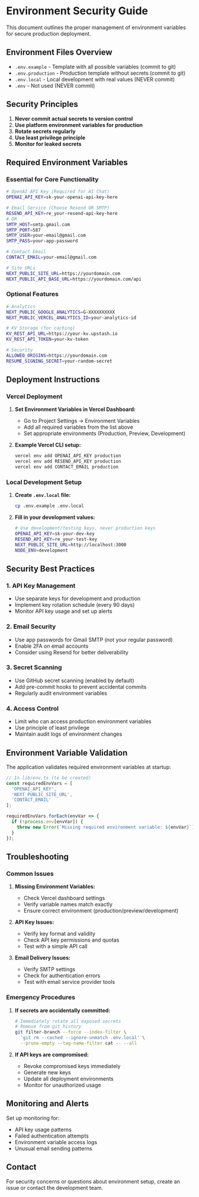 # Environment Security Guide

This document outlines the proper management of environment variables for secure production deployment.

## Environment Files Overview

- `.env.example` - Template with all possible variables (commit to git)
- `.env.production` - Production template without secrets (commit to git) 
- `.env.local` - Local development with real values (NEVER commit)
- `.env` - Not used (NEVER commit)

## Security Principles

1. **Never commit actual secrets to version control**
2. **Use platform environment variables for production**
3. **Rotate secrets regularly**
4. **Use least privilege principle**
5. **Monitor for leaked secrets**

## Required Environment Variables

### Essential for Core Functionality

```bash
# OpenAI API Key (Required for AI Chat)
OPENAI_API_KEY=sk-your-openai-api-key-here

# Email Service (Choose Resend OR SMTP)
RESEND_API_KEY=re_your-resend-api-key-here
# OR
SMTP_HOST=smtp.gmail.com
SMTP_PORT=587
SMTP_USER=your-email@gmail.com
SMTP_PASS=your-app-password

# Contact Email
CONTACT_EMAIL=your-email@gmail.com

# Site URLs
NEXT_PUBLIC_SITE_URL=https://yourdomain.com
NEXT_PUBLIC_API_BASE_URL=https://yourdomain.com/api
```

### Optional Features

```bash
# Analytics
NEXT_PUBLIC_GOOGLE_ANALYTICS=G-XXXXXXXXXX
NEXT_PUBLIC_VERCEL_ANALYTICS_ID=your-analytics-id

# KV Storage (for caching)
KV_REST_API_URL=https://your-kv.upstash.io
KV_REST_API_TOKEN=your-kv-token

# Security
ALLOWED_ORIGINS=https://yourdomain.com
RESUME_SIGNING_SECRET=your-random-secret
```

## Deployment Instructions

### Vercel Deployment

1. **Set Environment Variables in Vercel Dashboard:**
   - Go to Project Settings → Environment Variables
   - Add all required variables from the list above
   - Set appropriate environments (Production, Preview, Development)

2. **Example Vercel CLI setup:**
   ```bash
   vercel env add OPENAI_API_KEY production
   vercel env add RESEND_API_KEY production
   vercel env add CONTACT_EMAIL production
   ```

### Local Development Setup

1. **Create `.env.local` file:**
   ```bash
   cp .env.example .env.local
   ```

2. **Fill in your development values:**
   ```bash
   # Use development/testing keys, never production keys
   OPENAI_API_KEY=sk-your-dev-key
   RESEND_API_KEY=re_your-test-key
   NEXT_PUBLIC_SITE_URL=http://localhost:3000
   NODE_ENV=development
   ```

## Security Best Practices

### 1. API Key Management
- Use separate keys for development and production
- Implement key rotation schedule (every 90 days)
- Monitor API key usage and set up alerts

### 2. Email Security
- Use app passwords for Gmail SMTP (not your regular password)
- Enable 2FA on email accounts
- Consider using Resend for better deliverability

### 3. Secret Scanning
- Use GitHub secret scanning (enabled by default)
- Add pre-commit hooks to prevent accidental commits
- Regularly audit environment variables

### 4. Access Control
- Limit who can access production environment variables
- Use principle of least privilege
- Maintain audit logs of environment changes

## Environment Variable Validation

The application validates required environment variables at startup:

```typescript
// In lib/env.ts (to be created)
const requiredEnvVars = [
  'OPENAI_API_KEY',
  'NEXT_PUBLIC_SITE_URL',
  'CONTACT_EMAIL'
];

requiredEnvVars.forEach(envVar => {
  if (!process.env[envVar]) {
    throw new Error(`Missing required environment variable: ${envVar}`);
  }
});
```

## Troubleshooting

### Common Issues

1. **Missing Environment Variables:**
   - Check Vercel dashboard settings
   - Verify variable names match exactly
   - Ensure correct environment (production/preview/development)

2. **API Key Issues:**
   - Verify key format and validity
   - Check API key permissions and quotas
   - Test with a simple API call

3. **Email Delivery Issues:**
   - Verify SMTP settings
   - Check for authentication errors
   - Test with email service provider tools

### Emergency Procedures

1. **If secrets are accidentally committed:**
   ```bash
   # Immediately rotate all exposed secrets
   # Remove from git history
   git filter-branch --force --index-filter \
     'git rm --cached --ignore-unmatch .env.local' \
     --prune-empty --tag-name-filter cat -- --all
   ```

2. **If API keys are compromised:**
   - Revoke compromised keys immediately
   - Generate new keys
   - Update all deployment environments
   - Monitor for unauthorized usage

## Monitoring and Alerts

Set up monitoring for:
- API key usage patterns
- Failed authentication attempts
- Environment variable access logs
- Unusual email sending patterns

## Contact

For security concerns or questions about environment setup, create an issue or contact the development team.